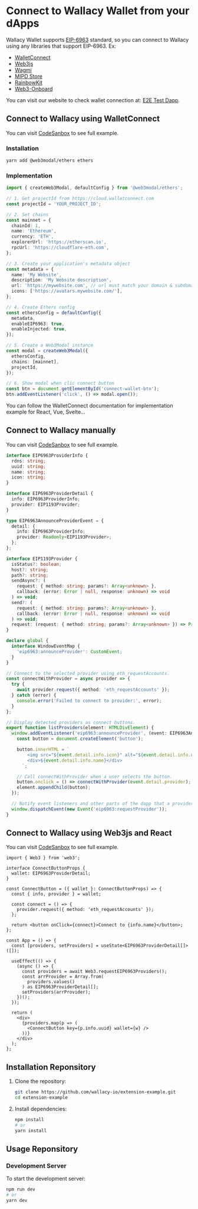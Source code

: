 # Connect to Wallacy Wallet from your dApps

Wallacy Wallet supports [EIP-6963](https://eips.ethereum.org/EIPS/eip-6963) standard, so you can connect to Wallacy using any libraries that support EIP-6963. Ex:

- [WalletConnect](https://docs.walletconnect.com/)
- [Web3js](https://web3js.org)
- [Wagmi](https://wagmi.sh)
- [MIPD Store](https://github.com/wevm/mipd)
- [RainbowKit](https://www.rainbowkit.com)
- [Web3-Onboard](https://onboard.blocknative.com)

You can visit our website to check wallet connection at: [E2E Test Dapp](https://wallacy-io.github.io/extension-example/).

## Connect to Wallacy using WalletConnect
You can visit [CodeSanbox](https://codesandbox.io/p/sandbox/stoic-boyd-887d7n) to see full example.

### Installation

```sh
yarn add @web3modal/ethers ethers
```

### Implementation

```ts
import { createWeb3Modal, defaultConfig } from '@web3modal/ethers';

// 1. Get projectId from https://cloud.walletconnect.com
const projectId = 'YOUR_PROJECT_ID';

// 2. Set chains
const mainnet = {
  chainId: 1,
  name: 'Ethereum',
  currency: 'ETH',
  explorerUrl: 'https://etherscan.io',
  rpcUrl: 'https://cloudflare-eth.com',
};

// 3. Create your application's metadata object
const metadata = {
  name: 'My Website',
  description: 'My Website description',
  url: 'https://mywebsite.com', // url must match your domain & subdomain
  icons: ['https://avatars.mywebsite.com/'],
};

// 4. Create Ethers config
const ethersConfig = defaultConfig({
  metadata,
  enableEIP6963: true,
  enableInjected: true,
});

// 5. Create a Web3Modal instance
const modal = createWeb3Modal({
  ethersConfig,
  chains: [mainnet],
  projectId,
});

// 6. Show modal when clic connect button
const btn = document.getElementById('connect-wallet-btn');
btn.addEventListener('click', () => modal.open());
```

You can follow the WalletConnect documentation for implementation example for React, Vue, Svelte...


## Connect to Wallacy manually

You can visit [CodeSanbox](https://codesandbox.io/p/sandbox/pedantic-banach-cjy8lp) to see full example.

```ts
interface EIP6963ProviderInfo {
  rdns: string;
  uuid: string;
  name: string;
  icon: string;
}

interface EIP6963ProviderDetail {
  info: EIP6963ProviderInfo;
  provider: EIP1193Provider;
}

type EIP6963AnnounceProviderEvent = {
  detail: {
    info: EIP6963ProviderInfo;
    provider: Readonly<EIP1193Provider>;
  };
};

interface EIP1193Provider {
  isStatus?: boolean;
  host?: string;
  path?: string;
  sendAsync?: (
    request: { method: string; params?: Array<unknown> },
    callback: (error: Error | null, response: unknown) => void
  ) => void;
  send?: (
    request: { method: string; params?: Array<unknown> },
    callback: (error: Error | null, response: unknown) => void
  ) => void;
  request: (request: { method: string; params?: Array<unknown> }) => Promise<unknown>;
}

declare global {
  interface WindowEventMap {
    'eip6963:announceProvider': CustomEvent;
  }
}

// Connect to the selected provider using eth_requestAccounts.
const connectWithProvider = async provider => {
  try {
    await provider.request({ method: 'eth_requestAccounts' });
  } catch (error) {
    console.error('Failed to connect to provider:', error);
  }
};

// Display detected providers as connect buttons.
export function listProviders(element: HTMLDivElement) {
  window.addEventListener('eip6963:announceProvider', (event: EIP6963AnnounceProviderEvent) => {
    const button = document.createElement('button');

    button.innerHTML = `
        <img src="${event.detail.info.icon}" alt="${event.detail.info.name}" />
        <div>${event.detail.info.name}</div>
      `;

    // Call connectWithProvider when a user selects the button.
    button.onclick = () => connectWithProvider(event.detail.provider);
    element.appendChild(button);
  });

  // Notify event listeners and other parts of the dapp that a provider is requested.
  window.dispatchEvent(new Event('eip6963:requestProvider'));
}
```

## Connect to Wallacy using Web3js and React

You can visit [CodeSanbox](https://codesandbox.io/p/sandbox/quirky-jang-7lw7ls) to see full example.

```tsx
import { Web3 } from 'web3';

interface ConnectButtonProps {
  wallet: EIP6963ProviderDetail;
}

const ConnectButton = ({ wallet }: ConnectButtonProps) => {
  const { info, provider } = wallet;

  const connect = () => {
    provider.request({ method: 'eth_requestAccounts' });
  };

  return <button onClick={connect}>Connect to {info.name}</button>;
};

const App = () => {
  const [providers, setProviders] = useState<EIP6963ProviderDetail[]>([]);

  useEffect(() => {
    (async () => {
      const providers = await Web3.requestEIP6963Providers();
      const arrProvider = Array.from(
        providers.values()
      ) as EIP6963ProviderDetail[];
      setProviders(arrProvider);
    })();
  });

  return (
    <div>
      {providers.map(p => (
        <ConnectButton key={p.info.uuid} wallet={w} />
      ))}
    </div>
  );
};
```

## Installation Reponsitory

1. Clone the repository:
    ```sh
    git clone https://github.com/wallacy-io/extension-example.git
    cd extension-example
    ```

2. Install dependencies:
    ```sh
    npm install
    # or
    yarn install
    ```

## Usage Reponsitory

### Development Server

To start the development server:
```sh
npm run dev
# or
yarn dev